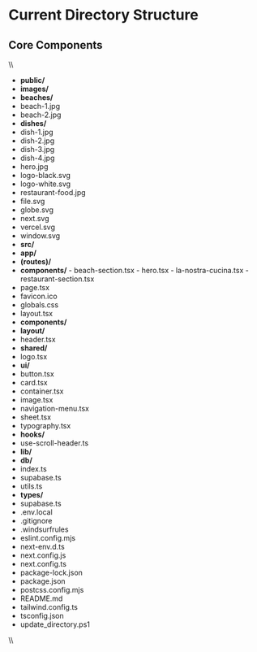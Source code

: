 ﻿# Current Directory Structure

## Core Components

\\\
- **public/**
 - **images/**
  - **beaches/**
   - beach-1.jpg
   - beach-2.jpg
  - **dishes/**
   - dish-1.jpg
   - dish-2.jpg
   - dish-3.jpg
   - dish-4.jpg
  - hero.jpg
  - logo-black.svg
  - logo-white.svg
  - restaurant-food.jpg
 - file.svg
 - globe.svg
 - next.svg
 - vercel.svg
 - window.svg
- **src/**
 - **app/**
  - **(routes)/**
   - **components/**
    - beach-section.tsx
    - hero.tsx
    - la-nostra-cucina.tsx
    - restaurant-section.tsx
   - page.tsx
  - favicon.ico
  - globals.css
  - layout.tsx
 - **components/**
  - **layout/**
   - header.tsx
  - **shared/**
   - logo.tsx
  - **ui/**
   - button.tsx
   - card.tsx
   - container.tsx
   - image.tsx
   - navigation-menu.tsx
   - sheet.tsx
   - typography.tsx
 - **hooks/**
  - use-scroll-header.ts
 - **lib/**
  - **db/**
   - index.ts
  - supabase.ts
  - utils.ts
 - **types/**
  - supabase.ts
- .env.local
- .gitignore
- .windsurfrules
- eslint.config.mjs
- next-env.d.ts
- next.config.js
- next.config.ts
- package-lock.json
- package.json
- postcss.config.mjs
- README.md
- tailwind.config.ts
- tsconfig.json
- update_directory.ps1

\\\
